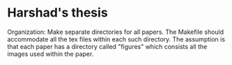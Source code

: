 # Harshad's thesis
Organization: 
Make separate directories for all papers. The Makefile should accommodate all 
the tex files within each such directory. 
The assumption is that each paper has a directory called "figures" which consists
all the images used within the paper. 
